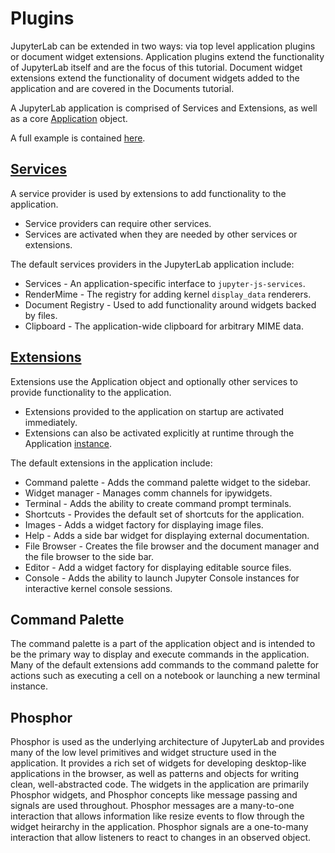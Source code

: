 # Plugins

JupyterLab can be extended in two ways: via top level application plugins
or document widget extensions.  Application plugins extend the 
functionality of JupyterLab itself and are the focus of this tutorial. 
Document widget extensions extend the functionality of document widgets added 
to the application and are covered in the Documents tutorial.

A JupyterLab application is comprised of Services and Extensions, as well as a 
core [Application](https://github.com/phosphorjs/phosphide/blob/master/src/core/application.ts) object.

A full example is contained [here](https://github.com/jupyter/jupyterlab/tree/master/examples/lab).

## [Services](https://github.com/phosphorjs/phosphide/blob/master/src/core/serviceregistry.ts) 
A service provider is used by extensions to add functionality to the
application. 
- Service providers can require other services.
- Services are activated when they are needed by other services or extensions.

The default services providers in the JupyterLab application include:
- Services - An application-specific interface to `jupyter-js-services`.
- RenderMime - The registry for adding kernel `display_data` renderers.
- Document Registry - Used to add functionality around widgets backed by files.
- Clipboard - The application-wide clipboard for arbitrary MIME data.

## [Extensions](https://github.com/phosphorjs/phosphide/blob/master/src/core/extensionregistry.ts#L19) 
Extensions use the Application object and optionally other services to provide 
functionality to the application. 
- Extensions provided to the application on startup are activated immediately. 
- Extensions can also be activated explicitly at runtime through the Application [instance](https://github.com/phosphorjs/phosphide/blob/master/src/core/application.ts#L71).

The default extensions in the application include:
- Command palette - Adds the command palette widget to the sidebar.
- Widget manager - Manages comm channels for ipywidgets.
- Terminal - Adds the ability to create command prompt terminals.
- Shortcuts - Provides the default set of shortcuts for the application.
- Images - Adds a widget factory for displaying image files.
- Help - Adds a side bar widget for displaying external documentation.
- File Browser - Creates the file browser and the document manager and the file browser to the side bar.
- Editor - Add a widget factory for displaying editable source files.
- Console - Adds the ability to launch Jupyter Console instances for
interactive kernel console sessions.


## Command Palette

The command palette is a part of the application object and is intended to
be the primary way to display and execute commands in the application.
Many of the default extensions add commands to the command palette for actions
such as executing a cell on a notebook or launching a new terminal instance.


## Phosphor
Phosphor is used as the underlying architecture of JupyterLab and provides 
many of the low level primitives and widget structure used in the application.
It provides a rich set of widgets for developing desktop-like applications
in the browser, as well as patterns and objects for writing clean, 
well-abstracted code.  The widgets in the application are primarily Phosphor 
widgets, and Phosphor concepts like message passing and signals are used
throughout.  Phosphor messages are a many-to-one interaction that allows
information like resize events to flow through the widget heirarchy in 
the application.  Phosphor signals are a one-to-many interaction that allow
listeners to react to changes in an observed object.


